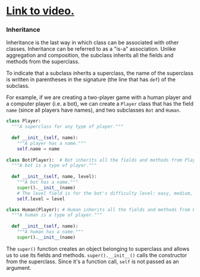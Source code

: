 # [Link to video.](https://www.youtube.com/watch?v=w995CU8lhvU&list=PLVD25niNi0BnTo_MGI8NI6WvVIXcC9khH)

### Inheritance

Inheritance is the last way in which class can be associated with other classes. Inheritance can be referred to as a "is-a" association. Unlike aggregation and composition, the subclass inherits all the fields and methods from the superclass.

To indicate that a subclass inherits a superclass, the name of the superclass is written in parentheses in the signature (the line that has `def`) of the subclass.

For example, if we are creating a two-player game with a human player and a computer player (i.e. a bot), we can create a `Player` class that has the field `name` (since all players have names), and two subclasses `Bot` and `Human`.

```python
class Player:
  """A superclass for any type of player."""
  
  def __init__(self, name):
    """A player has a name."""
    self.name = name
    
class Bot(Player):  # Bot inherits all the fields and methods from Player
  """A bot is a type of player."""
  
  def __init__(self, name, level):
    """A bot has a name."""
    super().__init__(name) 
    # The level field is for the bot's difficulty level: easy, medium, or hard.
    self.level = level

class Human(Player): # Human inherits all the fields and methods from Player
  """A human is a type of player."""
  
  def __init__(self, name):
    """A human has a name."""
    super().__init__(name)
```

The `super()` function creates an object belonging to superclass and allows us to use its fields and methods. `super().__init__()` calls the constructor from the superclass. Since it's a function call, `self` is not passed as an argument.
